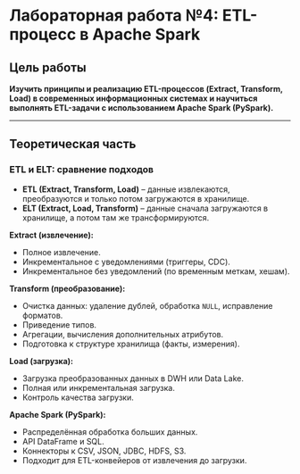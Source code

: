 # Лабораторная работа №4: ETL-процесс в Apache Spark

## Цель работы

**Изучить принципы и реализацию ETL-процессов (Extract, Transform, Load) в современных информационных системах и научиться выполнять ETL-задачи с использованием Apache Spark (PySpark).**  

---

## Теоретическая часть

### ETL и ELT: сравнение подходов

- **ETL (Extract, Transform, Load)** – данные извлекаются, преобразуются и только потом загружаются в хранилище.  
- **ELT (Extract, Load, Transform)** – данные сначала загружаются в хранилище, а потом там же трансформируются.  

**Extract (извлечение):**
- Полное извлечение.
- Инкрементальное с уведомлениями (триггеры, CDC).
- Инкрементальное без уведомлений (по временным меткам, хешам).

**Transform (преобразование):**
- Очистка данных: удаление дублей, обработка `NULL`, исправление форматов.
- Приведение типов.
- Агрегации, вычисления дополнительных атрибутов.
- Подготовка к структуре хранилища (факты, измерения).

**Load (загрузка):**
- Загрузка преобразованных данных в DWH или Data Lake.
- Полная или инкрементальная загрузка.
- Контроль качества загрузки.

**Apache Spark (PySpark):**
- Распределённая обработка больших данных.
- API DataFrame и SQL.
- Коннекторы к CSV, JSON, JDBC, HDFS, S3.
- Подходит для ETL-конвейеров от извлечения до загрузки.
